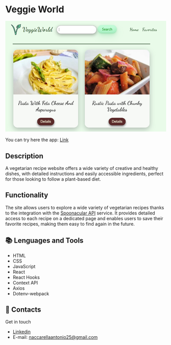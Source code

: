 # Veggie World

![VeggieWorld](src/assets/image/veggie-world.png "Screen of the app.")

You can try here the app: [Link](https://veggieworld.netlify.app)

## Description

A vegetarian recipe website offers a wide variety of creative and healthy dishes, with detailed instructions and easily accessible ingredients, perfect for those looking to follow a plant-based diet.

## Functionality

The site allows users to explore a wide variety of vegetarian recipes thanks to the integration with the [Spoonacular API](https://spoonacular.com/food-api) service. It provides detailed access to each recipe on a dedicated page and enables users to save their favorite recipes, making them easy to find again in the future.

## :books: Lenguages and Tools

- HTML
- CSS
- JavaScript
- React
- React Hooks
- Context API
- Axios
- Dotenv-webpack

## :e-mail: Contacts

Get in touch

- [Linkedin](https://www.linkedin.com/in/antonio-naccarella-31976725a/)
- E-mail: naccarellaantonio25@gmail.com
